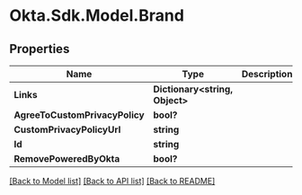 # Okta.Sdk.Model.Brand
## Properties

Name | Type | Description | Notes
------------ | ------------- | ------------- | -------------
**Links** | **Dictionary&lt;string, Object&gt;** |  | [optional] 
**AgreeToCustomPrivacyPolicy** | **bool?** |  | [optional] 
**CustomPrivacyPolicyUrl** | **string** |  | [optional] 
**Id** | **string** |  | [optional] 
**RemovePoweredByOkta** | **bool?** |  | [optional] 

[[Back to Model list]](../README.md#documentation-for-models) [[Back to API list]](../README.md#documentation-for-api-endpoints) [[Back to README]](../README.md)

